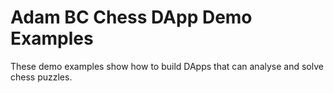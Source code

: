 # Adam BC Chess DApp Demo Examples

These demo examples show how to build DApps that can analyse and solve chess puzzles.

